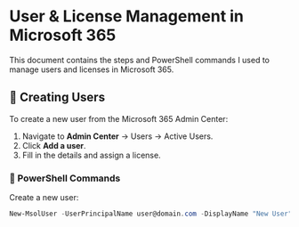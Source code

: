 # **User & License Management in Microsoft 365**  

This document contains the steps and PowerShell commands I used to manage users and licenses in Microsoft 365.  

## **👤 Creating Users**  
To create a new user from the Microsoft 365 Admin Center:  
1. Navigate to **Admin Center** → Users → Active Users.  
2. Click **Add a user**.  
3. Fill in the details and assign a license.  

### **📌 PowerShell Commands**  
Create a new user:  
```powershell
New-MsolUser -UserPrincipalName user@domain.com -DisplayName "New User" -LicenseAssignment "contoso:ENTERPRISEPACK"
